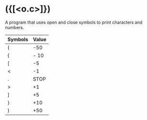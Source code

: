 # ({[<o.c>]})
A program that uses open and close symbols to print characters and numbers.

| Symbols | Value |
| --- | --- |
| ( | -50
| { | - 10
| [ | -5
| < | -1
| . | STOP
| > | +1
| ] | +5
| } | +10
| ) | +50

